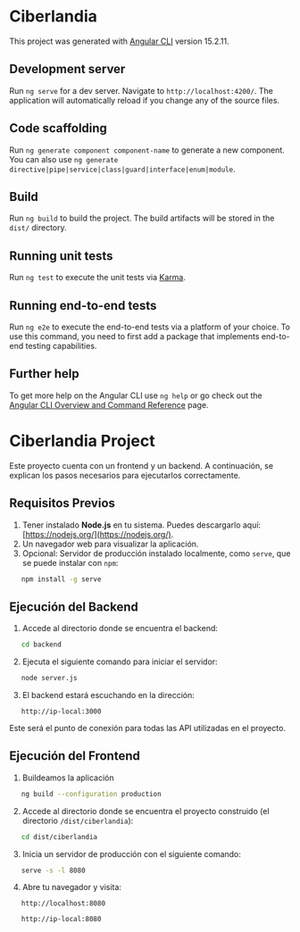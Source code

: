 # Ciberlandia

This project was generated with [Angular CLI](https://github.com/angular/angular-cli) version 15.2.11.

## Development server

Run `ng serve` for a dev server. Navigate to `http://localhost:4200/`. The application will automatically reload if you change any of the source files.

## Code scaffolding

Run `ng generate component component-name` to generate a new component. You can also use `ng generate directive|pipe|service|class|guard|interface|enum|module`.

## Build

Run `ng build` to build the project. The build artifacts will be stored in the `dist/` directory.

## Running unit tests

Run `ng test` to execute the unit tests via [Karma](https://karma-runner.github.io).

## Running end-to-end tests

Run `ng e2e` to execute the end-to-end tests via a platform of your choice. To use this command, you need to first add a package that implements end-to-end testing capabilities.

## Further help

To get more help on the Angular CLI use `ng help` or go check out the [Angular CLI Overview and Command Reference](https://angular.io/cli) page.

# Ciberlandia Project
Este proyecto cuenta con un frontend y un backend. A continuación, se explican los pasos necesarios para ejecutarlos correctamente.
## **Requisitos Previos**
1. Tener instalado **Node.js** en tu sistema. Puedes descargarlo aquí: [https://nodejs.org/](https://nodejs.org/).
2. Un navegador web para visualizar la aplicación.
3. Opcional: Servidor de producción instalado localmente, como `serve`, que se puede instalar con `npm`:
``` bash
   npm install -g serve
```
## **Ejecución del Backend**
1. Accede al directorio donde se encuentra el backend:
``` bash
   cd backend
```
2. Ejecuta el siguiente comando para iniciar el servidor:
``` bash
   node server.js
```
3. El backend estará escuchando en la dirección:
``` 
   http://ip-local:3000
```
Este será el punto de conexión para todas las API utilizadas en el proyecto.
## **Ejecución del Frontend**

1. Buildeamos la aplicación

``` bash
   ng build --configuration production
```

2. Accede al directorio donde se encuentra el proyecto construido (el directorio `/dist/ciberlandia`):
``` bash
   cd dist/ciberlandia
```
3. Inicia un servidor de producción con el siguiente comando:
``` bash
   serve -s -l 8080
```
4. Abre tu navegador y visita:
``` 
   http://localhost:8080
   
   http://ip-local:8080

